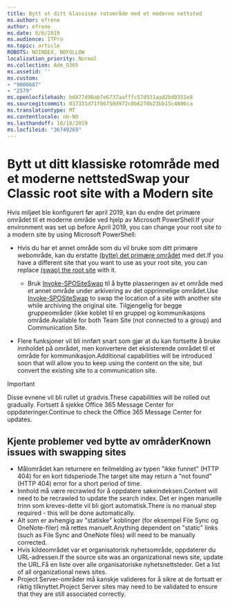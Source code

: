 ```yaml
---
title: Bytt ut ditt klassiske rotområde med et moderne nettsted
ms.author: efrene
author: efrene
ms.date: 8/6/2019
ms.audience: ITPro
ms.topic: article
ROBOTS: NOINDEX, NOFOLLOW
localization_priority: Normal
ms.collection: Adm_O365
ms.assetid: ''
ms.custom:
- "9000687"
- "2579"
ms.openlocfilehash: bd477d90ab7e6737aafffc57d931aad2bd0351e8
ms.sourcegitcommit: 037331d71f06750d972c0b6278b23bb15c4806ca
ms.translationtype: MT
ms.contentlocale: nb-NO
ms.lasthandoff: 10/18/2019
ms.locfileid: "36749269"
---
```

# <a name="swap-your-classic-root-site-with-a-modern-site"></a><span data-ttu-id="86996-102">Bytt ut ditt klassiske rotområde med et moderne nettsted</span><span class="sxs-lookup"><span data-stu-id="86996-102">Swap your Classic root site with a Modern site</span></span>

<span data-ttu-id="86996-103">Hvis miljøet ble konfigurert før april 2019, kan du endre det primære området til et moderne område ved hjelp av Microsoft PowerShell:</span><span class="sxs-lookup"><span data-stu-id="86996-103">If your environment was set up before April 2019, you can change your root site to a modern site by using Microsoft PowerShell:</span></span>

- <span data-ttu-id="86996-104">Hvis du har et annet område som du vil bruke som ditt primære webområde, kan du erstatte [(bytte) det primære området](https://docs.microsoft.com/sharepoint/modern-root-site) med det.</span><span class="sxs-lookup"><span data-stu-id="86996-104">If you have a different site that you want to use as your root site, you can replace [(swap) the root site](https://docs.microsoft.com/sharepoint/modern-root-site) with it.</span></span> 
    - <span data-ttu-id="86996-105">Bruk [Invoke-SPOSiteSwap](https://docs.microsoft.com/powershell/module/sharepoint-online/invoke-spositeswap?view=sharepoint-ps) til å bytte plasseringen av et område med et annet område under arkivering av det opprinnelige området.</span><span class="sxs-lookup"><span data-stu-id="86996-105">Use [Invoke-SPOSiteSwap](https://docs.microsoft.com/powershell/module/sharepoint-online/invoke-spositeswap?view=sharepoint-ps) to swap the location of a site with another site while archiving the original site.</span></span> <span data-ttu-id="86996-106">Tilgjengelig for begge gruppeområder (ikke koblet til en gruppe) og kommunikasjons område.</span><span class="sxs-lookup"><span data-stu-id="86996-106">Available for both Team Site (not connected to a group) and Communication Site.</span></span> 

- <span data-ttu-id="86996-107">Flere funksjoner vil bli innført snart som gjør at du kan fortsette å bruke innholdet på området, men konvertere det eksisterende området til et område for kommunikasjon.</span><span class="sxs-lookup"><span data-stu-id="86996-107">Additional capabilities will be introduced soon that will allow you to keep using the content on the site, but convert the existing site to a communication site.</span></span> 
>[!Important]
><span data-ttu-id="86996-108">Disse evnene vil bli rullet ut gradvis.</span><span class="sxs-lookup"><span data-stu-id="86996-108">These capabilities will be rolled out gradually.</span></span> <span data-ttu-id="86996-109">Fortsett å sjekke Office 365 Message Center for oppdateringer.</span><span class="sxs-lookup"><span data-stu-id="86996-109">Continue to check the Office 365 Message Center for updates.</span></span> 

## <a name="known-issues-with-swapping-sites"></a><span data-ttu-id="86996-110">Kjente problemer ved bytte av områder</span><span class="sxs-lookup"><span data-stu-id="86996-110">Known issues with swapping sites</span></span>

- <span data-ttu-id="86996-111">Målområdet kan returnere en feilmelding av typen "ikke funnet" (HTTP 404) for en kort tidsperiode.</span><span class="sxs-lookup"><span data-stu-id="86996-111">The target site may return a "not found" (HTTP 404) error for a short period of time.</span></span>
- <span data-ttu-id="86996-112">Innhold må være recrawled for å oppdatere søkeindeksen.</span><span class="sxs-lookup"><span data-stu-id="86996-112">Content will need to be recrawled to update the search index.</span></span> <span data-ttu-id="86996-113">Det er ingen manuelle trinn som kreves-dette vil bli gjort automatisk.</span><span class="sxs-lookup"><span data-stu-id="86996-113">There is no manual step required - this will be done automatically.</span></span>
- <span data-ttu-id="86996-114">Alt som er avhengig av "statiske" koblinger (for eksempel File Sync og OneNote-filer) må rettes manuelt.</span><span class="sxs-lookup"><span data-stu-id="86996-114">Anything dependent on "static" links (such as File Sync and OneNote files) will need to be manually corrected.</span></span>
- <span data-ttu-id="86996-115">Hvis kildeområdet var et organisatorisk nyhetsområde, oppdaterer du URL-adressen.</span><span class="sxs-lookup"><span data-stu-id="86996-115">If the source site was an organizational news site, update the URL.</span></span><span data-ttu-id="86996-116">Få en liste over alle organisatoriske nyhetsnettsteder.</span><span class="sxs-lookup"><span data-stu-id="86996-116"> Get a list of all organizational news sites.</span></span>
- <span data-ttu-id="86996-117">Project Server-områder må kanskje valideres for å sikre at de fortsatt er riktig tilknyttet.</span><span class="sxs-lookup"><span data-stu-id="86996-117">Project Server sites may need to be validated to ensure that they are still associated correctly.</span></span>





